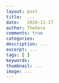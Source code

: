 ```yaml
---
layout: post
title:  ...
date:	2020-11-17 
author: TheXero
comments: true
categories: 
description: ...
excerpt: ...
tags: [ ]
keywords: 
thumbnail: ...
image: ...
---
```

